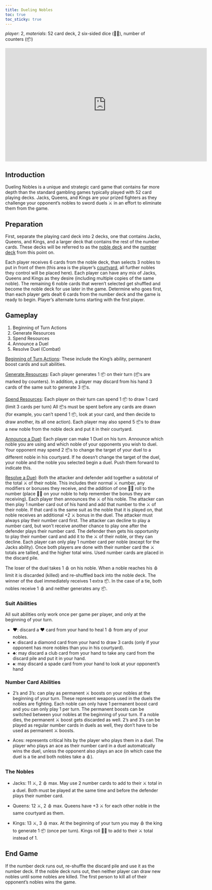 ```yaml
---
title: Dueling Nobles
toc: true
toc_sticky: true
---
```


_player_: 2, _materials_: 52 card deck, 2 six-sided dice (🎲🎲), number of counters (📦)


<iframe width="640" height="360" src="https://www.youtube-nocookie.com/embed/-3PdufVVTTI?controls=0" frameborder="0" allowfullscreen></iframe>

## Introduction

Dueling Nobles is a unique and strategic card game that contains far more depth than the standard gambling games typically played with 52 card playing decks. Jacks, Queens, and Kings are your prized fighters as they challenge your opponent’s nobles to sword duels ⚔️ in an effort to eliminate them from the game.

## Preparation

First, separate the playing card deck into 2 decks, one that contains Jacks, Queens, and Kings, and a larger deck that contains the rest of the number cards. These decks will be referred to as the <ins>noble deck</ins> and the <ins>number deck</ins> from this point on. 

Each player receives 6 cards from the noble deck, than selects 3 nobles to put in front of them (this area is the player’s <ins>courtyard</ins>, all further nobles they control will be placed here). Each player can have any mix of Jacks, Queens and Kings as they desire (including multiple copies of the same noble). The remaining 6 noble cards that weren’t selected get shuffled and become the noble deck for use later in the game. Determine who goes first, than each player gets dealt 6 cards from the number deck and the game is ready to begin. Player’s alternate turns starting with the first player.

## Gameplay

1. Beginning of Turn Actions
2. Generate Resources
3. Spend Resources
4. Announce a Duel
5. Resolve Duel (Combat)

<ins>Beginning of Turn Actions</ins>: These include the King’s ability, permanent boost cards and suit abilities.

<ins>Generate Resources</ins>: Each player generates 1 📦 on their turn (📦s are marked by counters). In addition, a player may discard from his hand 3 cards of the same suit to generate 3 📦s.

<ins>Spend Resources</ins>: Each player on their turn can spend 1 📦 to draw 1 card (limit 3 cards per turn) All 📦s must be spent before any cards are drawn (for example, you can’t spend 1 📦, look at your card, and then decide to draw another, its all one action). Each player may also spend 5 📦s to draw a new noble from the noble deck and put it in their courtyard.

<ins>Announce a Duel</ins>: Each player can make 1 Duel on his turn. Announce which noble you are using and which noble of your opponents you wish to duel. Your opponent may spend 2 📦s to change the target of your duel to a different noble in his courtyard. If he doesn’t change the target of the duel, your noble and the noble you selected begin a duel. Push them forward to indicate this.

<ins>Resolve a Duel</ins>: Both the attacker and defender add together a subtotal of the total ⚔️ of their noble. This includes their normal ⚔️ number, any modifiers or bonuses they receive, and the addition of one 🎲🎲 roll to the number (place 🎲🎲 on your noble to help remember the bonus they are receiving). Each player then announces the ⚔️ of his noble. The attacker can then play 1 number card out of his hand and add that number to the ⚔️ of their noble. If that card is the same suit as the noble that it is played on, that noble receives an additional +2 ⚔️ bonus in the duel. The attacker must always play their number card first. The attacker can decline to play a number card, but won’t receive another chance to play one after the defender plays their number card. The defender then gets his opportunity to play their number card and add it to the ⚔️ of their noble, or they can decline. Each player can only play 1 number card per noble (except for the Jacks ability). Once both players are done with their number card the ⚔️ totals are tallied, and the higher total wins. Used number cards are placed in the discard pile.

The loser of the duel takes 1 🩸 on his noble. When a noble reaches his 🩸 limit it is discarded (killed) and re-shuffled back into the noble deck. The winner of the duel immediately receives 1 extra 📦. In the case of a tie, both nobles receive 1 🩸 and neither generates any 📦.

### Suit Abilities

All suit abilities only work once per game per player, and only at the beginning of your turn. 

* ♥️: discard a ♥️ card from your hand to heal 1 🩸 from any of your nobles.
* ♦️: discard a diamond card from your hand to draw 3 cards (only if your opponent has more nobles than you in his courtyard).
* ♣️: may discard a club card from your hand to take any card from the discard pile and put it in your hand.
* ♠️: may discard a spade card from your hand to look at your opponent’s hand

### Number Card Abilities

* 2’s and 3’s: can play as permanent ⚔️ boosts on your nobles at the beginning of your turn. These represent weapons used in the duels the nobles are fighting. Each noble can only have 1 permanent boost card and you can only play 1 per turn. The permanent boosts can be switched between your nobles at the beginning of your turn. If a noble dies, the permanent ⚔️ boost gets discarded as well. 2’s and 3’s can be played as regular number cards in duels as well, they don’t have to be used as permanent ⚔️ boosts.

* Aces: represents critical hits by the player who plays them in a duel. The player who plays an ace as their number card in a duel automatically wins the duel, unless the opponent also plays an ace (in which case the duel is a tie and both nobles take a 🩸).

### The Nobles

* Jacks: 11 ⚔️, 2 🩸 max. May use 2 number cards to add to their ⚔️ total in a duel. Both must be played at the same time and before the defender plays their number card.

* Queens: 12 ⚔️, 2 🩸 max. Queens have +3 ⚔️ for each other noble in the same courtyard as them.

* Kings: 13 ⚔️, 3 🩸 max. At the beginning of your turn you may 🩸 the king to generate 1 📦 (once per turn). Kings roll 🎲🎲 to add to their ⚔️ total instead of 1.

## End Game
If the number deck runs out, re-shuffle the discard pile and use it as the number deck. If the noble deck runs out, then neither player can draw new nobles until some nobles are killed. The first person to kill all of their opponent’s nobles wins the game.